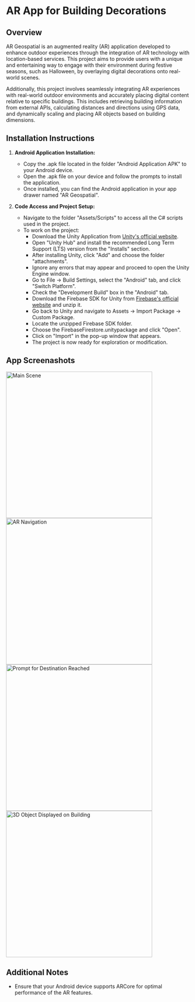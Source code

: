 # AR App for Building Decorations

## Overview
AR Geospatial is an augmented reality (AR) application developed to enhance outdoor experiences through the integration of AR technology with location-based services. This project aims to provide users with a unique and entertaining way to engage with their environment during festive seasons, such as Halloween, by overlaying digital decorations onto real-world scenes.

Additionally, this project involves seamlessly integrating AR experiences with real-world outdoor environments and accurately placing digital content relative to specific buildings. This includes retrieving building information from external APIs, calculating distances and directions using GPS data, and dynamically scaling and placing AR objects based on building dimensions.

## Installation Instructions

1. **Android Application Installation:**
   - Copy the .apk file located in the folder "Android Application APK" to your Android device.
   - Open the .apk file on your device and follow the prompts to install the application.
   - Once installed, you can find the Android application in your app drawer named "AR Geospatial".

2. **Code Access and Project Setup:**
   - Navigate to the folder "Assets/Scripts" to access all the C# scripts used in the project.
   - To work on the project:
     - Download the Unity Application from [Unity's official website](https://unity.com/download).
     - Open "Unity Hub" and install the recommended Long Term Support (LTS) version from the "Installs" section.
     - After installing Unity, click "Add" and choose the folder "attachments".
     - Ignore any errors that may appear and proceed to open the Unity Engine window.
     - Go to File -> Build Settings, select the "Android" tab, and click "Switch Platform".
     - Check the "Development Build" box in the "Android" tab.
     - Download the Firebase SDK for Unity from [Firebase's official website](https://firebase.google.com/download/unity) and unzip it.
     - Go back to Unity and navigate to Assets -> Import Package -> Custom Package.
     - Locate the unzipped Firebase SDK folder.
     - Choose the FirebaseFirestore.unitypackage and click "Open".
     - Click on "Import" in the pop-up window that appears.
     - The project is now ready for exploration or modification.

## App Screenashots

<img src="Application%20Screenshots/1%20-%20Main%20Scene.jpg" alt="Main Scene" width="400">

<img src="Application%20Screenshots/2-%20Navigation%20to%20Location.jpg" alt="AR Navigation" width="400">

<img src="Application%20Screenshots/3%20-%20Destination%20Reached%20Prompt.jpg" alt="Prompt for Destination Reached" width="400">

<img src="Application%20Screenshots/4%20-%203D%20Object%20Displayed.jpg" alt="3D Object Displayed on Building" width="400">

## Additional Notes

- Ensure that your Android device supports ARCore for optimal performance of the AR features.
